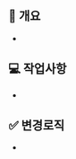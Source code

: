  ## 📌 개요 <!-- PR내용에 대해 축약해서 적어주세요. -->
  -
 ## 💻 작업사항 <!-- PR내용에 대해 상세설명이 필요하다면 이 부분에 기재 해주세요. -->
  -
 ## ✅ 변경로직 <!-- 고친 사항을 적어주세요. 재PR 시에만 사용해 주세요! (재PR 아닌 경우 삭제) -->
  -